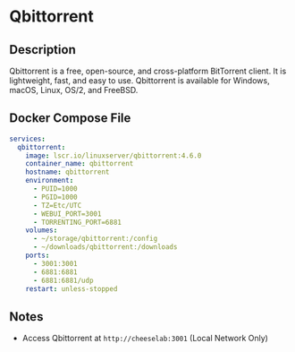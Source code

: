 # Qbittorrent

## Description

Qbittorrent is a free, open-source, and cross-platform BitTorrent client. It is lightweight, fast, and easy to use. Qbittorrent is available for Windows, macOS, Linux, OS/2, and FreeBSD.

## Docker Compose File

```yaml
services:
  qbittorrent:
    image: lscr.io/linuxserver/qbittorrent:4.6.0
    container_name: qbittorrent
    hostname: qbittorrent
    environment:
      - PUID=1000
      - PGID=1000
      - TZ=Etc/UTC
      - WEBUI_PORT=3001
      - TORRENTING_PORT=6881
    volumes:
      - ~/storage/qbittorrent:/config
      - ~/downloads/qbittorrent:/downloads
    ports:
      - 3001:3001
      - 6881:6881
      - 6881:6881/udp
    restart: unless-stopped
```

## Notes

- Access Qbittorrent at `http://cheeselab:3001` (Local Network Only)